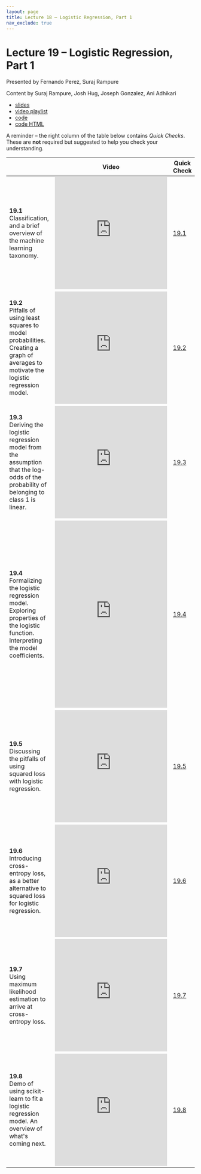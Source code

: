 ```yaml
---
layout: page
title: Lecture 18 – Logistic Regression, Part 1
nav_exclude: true
---
```


# Lecture 19 – Logistic Regression, Part 1

Presented by Fernando Perez, Suraj Rampure

Content by Suraj Rampure, Josh Hug, Joseph Gonzalez, Ani Adhikari

- [slides](https://docs.google.com/presentation/d/12wrGaQdhna2cs7chxcknV85YvInMajXIJN3Z1Z8NYm0/edit?usp=sharing)
- [video playlist](https://www.youtube.com/playlist?list=PLQCcNQgUcDfpVrztbjoDxeQar0NxjsxTf)
- [code](https://data100.datahub.berkeley.edu/hub/user-redirect/git-sync?repo=https://github.com/DS-100/fa20&subPath=lecture/lec18/)
- [code HTML](../../resources/assets/lectures/lec18/lec18.html)

A reminder – the right column of the table below contains _Quick Checks_. These are **not** required but suggested to help you check your understanding.

<table>
<colgroup>
<col style="width: 25%" />
<col style="width: 25%" />
<col style="width: 25%" />
</colgroup>
<thead>
<tr class="header">
<th></th>
<th>Video</th>
<th>Quick Check</th>
</tr>
</thead>
<tbody>
<tr>
<td><strong>19.1</strong> <br>Classification, and a brief overview of the machine learning taxonomy.</td>
<td><iframe width="300" height="300" height src="https://youtube.com/embed/n24YOheURw0" frameborder="0" allow="accelerometer; autoplay; encrypted-media; gyroscope; picture-in-picture" allowfullscreen></iframe></td>
<td><a href="https://docs.google.com/forms/d/e/1FAIpQLSfZBbF4L0iYBCqNKd8jz10sQsewErNTmEQv661biAHEPDYkrQ/viewform" target="\_blank">19.1</a></td>
</tr>
<tr>
<td><strong>19.2</strong> <br>Pitfalls of using least squares to model probabilities. Creating a graph of averages to motivate the logistic regression model.</td>
<td><iframe width="300" height="300" height src="https://youtube.com/embed/5tO27qVS3zA" frameborder="0" allow="accelerometer; autoplay; encrypted-media; gyroscope; picture-in-picture" allowfullscreen></iframe></td>
<td><a href="https://docs.google.com/forms/d/e/1FAIpQLSe8t2_YNe9RDP1rBaep3-O1HcgeNq_n8WkCUr32mZCLqKT8IA/viewform" target="\_blank">19.2</a></td>
</tr>
<tr>
<td><strong>19.3</strong> <br>Deriving the logistic regression model from the assumption that the log-odds of the probability of belonging to class 1 is linear.</td>
<td><iframe width="300" height="300" height src="https://youtube.com/embed/RPeLrOS3FjA" frameborder="0" allow="accelerometer; autoplay; encrypted-media; gyroscope; picture-in-picture" allowfullscreen></iframe></td>
<td><a href="https://docs.google.com/forms/d/e/1FAIpQLSdVFWXBa9NRPbQVxzDur289qikYIIVfUb68VbhhQiTPqkHQHw/viewform" target="\_blank">19.3</a></td>
</tr>
<tr>
<td><strong>19.4</strong> <br>Formalizing the logistic regression model. Exploring properties of the logistic function. Interpreting the model coefficients.</td>
<td><iframe width="300" height="500" height src="https://youtube.com/embed/A-mD0g3cXBo" frameborder="0" allow="accelerometer; autoplay; encrypted-media; gyroscope; picture-in-picture" allowfullscreen></iframe></td>
<td><a href="https://docs.google.com/forms/d/e/1FAIpQLSe43oGnOHI5d4_0U_EYqE_ZYls34EpVG0uTNBoESDv3lnPZKA/viewform" target="\_blank">19.4</a></td>
</tr>
<tr>
<td><strong>19.5</strong> <br>Discussing the pitfalls of using squared loss with logistic regression.</td>
<td><iframe width="300" height="300" height src="https://youtube.com/embed/NmxwIgbMhgc" frameborder="0" allow="accelerometer; autoplay; encrypted-media; gyroscope; picture-in-picture" allowfullscreen></iframe></td>
<td><a href="https://docs.google.com/forms/d/e/1FAIpQLSd63KxgLbTZqhAtpVVUJshDVbEnhACpft7-FIzDU7sjfviP0A/viewform" target="\_blank">19.5</a></td>
</tr>
<tr>
<td><strong>19.6</strong> <br>Introducing cross-entropy loss, as a better alternative to squared loss for logistic regression.</td>
<td><iframe width="300" height="300" height src="https://youtube.com/embed/zFXrM6Lmlxk" frameborder="0" allow="accelerometer; autoplay; encrypted-media; gyroscope; picture-in-picture" allowfullscreen></iframe></td>
<td><a href="https://docs.google.com/forms/d/e/1FAIpQLSc2ZvGWUdw2gXPniiko8XEPX3-XaDfDhDiEW0lQlOZCNIdXLg/viewform" target="\_blank">19.6</a></td>
</tr>
<tr>
<td><strong>19.7</strong> <br>Using maximum likelihood estimation to arrive at cross-entropy loss.</td>
<td><iframe width="300" height="300" height src="https://youtube.com/embed/3wqXRQzJBpE" frameborder="0" allow="accelerometer; autoplay; encrypted-media; gyroscope; picture-in-picture" allowfullscreen></iframe></td>
<td><a href="https://docs.google.com/forms/d/e/1FAIpQLSekYOGwFHets-G_08A-SyDRyFGyhBMsFwmKo5D6lrtNeB3N_Q/viewform" target="\_blank">19.7</a></td>
</tr>
<tr>
<td><strong>19.8</strong> <br>Demo of using scikit-learn to fit a logistic regression model. An overview of what's coming next.</td>
<td><iframe width="300" height="300" height src="https://youtube.com/embed/PWm1KYNFkSM" frameborder="0" allow="accelerometer; autoplay; encrypted-media; gyroscope; picture-in-picture" allowfullscreen></iframe></td>
<td><a href="https://docs.google.com/forms/d/e/1FAIpQLSdpB4Ll7TqBCVNFvHwiR0JArusWu_zqupWYMmqNceJQ82-uFw/viewform" target="\_blank">19.8</a></td>
</tr>
